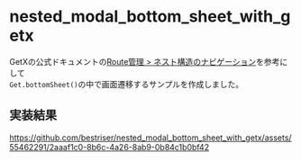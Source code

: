 # nested_modal_bottom_sheet_with_getx

GetXの公式ドキュメントの[Route管理 > ネスト構造のナビゲーション](https://github.com/jonataslaw/getx/blob/master/documentation/ja_JP/route_management.md#%E3%83%8D%E3%82%B9%E3%83%88%E6%A7%8B%E9%80%A0%E3%81%AE%E3%83%8A%E3%83%93%E3%82%B2%E3%83%BC%E3%82%B7%E3%83%A7%E3%83%B3
)を参考にして<br>
`Get.bottomSheet()`の中で画面遷移するサンプルを作成しました。

## 実装結果
https://github.com/bestriser/nested_modal_bottom_sheet_with_getx/assets/55462291/2aaaf1c0-8b6c-4a26-8ab9-0b84c1b0bf42
